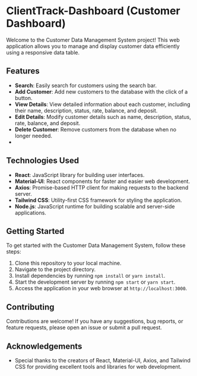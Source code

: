# ClientTrack-Dashboard (Customer Dashboard)

Welcome to the Customer Data Management System project! This web application allows you to manage and display customer data efficiently using a responsive data table.

## Features

- **Search**: Easily search for customers using the search bar.
- **Add Customer**: Add new customers to the database with the click of a button.
- **View Details**: View detailed information about each customer, including their name, description, status, rate, balance, and deposit.
- **Edit Details**: Modify customer details such as name, description, status, rate, balance, and deposit.
- **Delete Customer**: Remove customers from the database when no longer needed.
- 
## Technologies Used

- **React**: JavaScript library for building user interfaces.
- **Material-UI**: React components for faster and easier web development.
- **Axios**: Promise-based HTTP client for making requests to the backend server.
- **Tailwind CSS**: Utility-first CSS framework for styling the application.
- **Node.js**: JavaScript runtime for building scalable and server-side applications.

## Getting Started

To get started with the Customer Data Management System, follow these steps:

1. Clone this repository to your local machine.
2. Navigate to the project directory.
3. Install dependencies by running `npm install` or `yarn install`.
4. Start the development server by running `npm start` or `yarn start`.
5. Access the application in your web browser at `http://localhost:3000`.


## Contributing

Contributions are welcome! If you have any suggestions, bug reports, or feature requests, please open an issue or submit a pull request.


## Acknowledgements

- Special thanks to the creators of React, Material-UI, Axios, and Tailwind CSS for providing excellent tools and libraries for web development.
